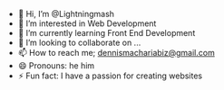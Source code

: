 - 👋 Hi, I’m @Lightningmash
- 👀 I’m interested in Web Development
- 🌱 I’m currently learning Front End Development
- 💞️ I’m looking to collaborate on ...
- 📫 How to reach me; dennismachariabiz@gmail.com
- 😄 Pronouns: he him
- ⚡ Fun fact: I have a passion for creating websites

<!---
Lightningmash/Lightningmash is a ✨ special ✨ repository because its `README.md` (this file) appears on your GitHub profile.
You can click the Preview link to take a look at your changes.
--->
